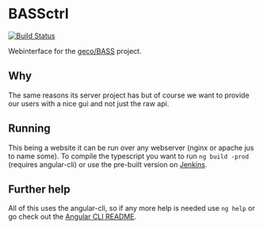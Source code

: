 BASSctrl
========

[![Build Status](https://jenkins.stammgruppe.eu/buildStatus/icon?job=BASSctrl/master)](https://jenkins.stammgruppe.eu/job/BASSctrl/job/master/)

Webinterface for the [geco/BASS](https://github.com/VSETH-GECO/BASS) project.

## Why
The same reasons its server project has but of course we want to provide our users with
a nice gui and not just the raw api.

## Running
This being a website it can be run over any webserver (nginx or apache jus to name some).
To compile the typescript you want to run `ng build -prod` (requires angular-cli) or use the pre-built
version on [Jenkins](https://jenkins.stammgruppe.eu/job/BASSctrl/job/master/).

## Further help
All of this uses the angular-cli, so if any more help is needed use `ng help` or go check out the [Angular CLI README](https://github.com/angular/angular-cli/blob/master/README.md).
